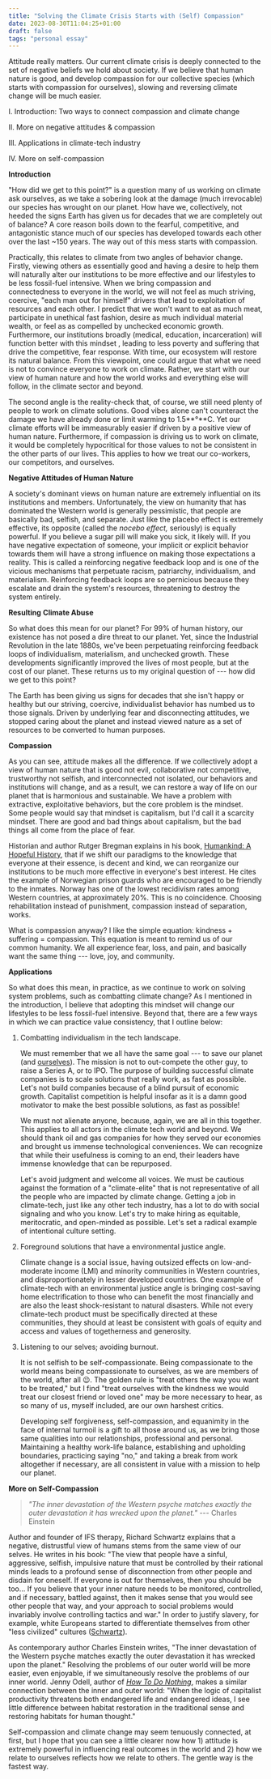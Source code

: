 ```yaml
---
title: "Solving the Climate Crisis Starts with (Self) Compassion"
date: 2023-08-30T11:04:25+01:00
draft: false
tags: "personal essay"
---
```


Attitude really matters. Our current climate crisis is deeply connected to the set of negative beliefs we hold about society. If we believe that human nature is good, and develop compassion for our collective species (which starts with compassion for ourselves), slowing and reversing climate change will be much easier.

I. Introduction: Two ways to connect compassion and climate change

II. More on negative attitudes & compassion

III. Applications in climate-tech industry

IV. More on self-compassion



**Introduction**

"How did we get to this point?" is a question many of us working on climate ask ourselves, as we take a sobering look at the damage (much irrevocable) our species has wrought on our planet. How have we, collectively, not heeded the signs Earth has given us for decades that we are completely out of balance? A core reason boils down to the fearful, competitive, and antagonistic stance much of our species has developed towards each other over the last ~150 years. The way out of this mess starts with compassion.

Practically, this relates to climate from two angles of behavior change. Firstly, viewing others as essentially good and having a desire to help them will naturally alter our institutions to be more effective and our lifestyles to be less fossil-fuel intensive. When we bring compassion and connectedness to everyone in the world, we will not feel as much striving, coercive, "each man out for himself" drivers that lead to exploitation of resources and each other. I predict that we won't want to eat as much meat, participate in unethical fast fashion, desire as much individual material wealth, or feel as as compelled by unchecked economic growth. Furthermore, our institutions broadly (medical, education, incarceration) will function better with this mindset , leading to less poverty and suffering that drive the competitive, fear response. With time, our ecosystem will restore its natural balance. From this viewpoint, one could argue that what we need is not to convince everyone to work on climate. Rather, we start with our view of human nature and how the world works and everything else will follow, in the climate sector and beyond.

The second angle is the reality-check that, of course, we still need plenty of people to work on climate solutions. Good vibes alone can't counteract the damage we have already done or limit warming to 1.5**°**C. Yet our climate efforts will be immeasurably easier if driven by a positive view of human nature. Furthermore, if compassion is driving us to work on climate, it would be completely hypocritical for those values to not be consistent in the other parts of our lives. This applies to how we treat our co-workers, our competitors, and ourselves.

**Negative Attitudes of Human Nature**

A society's dominant views on human nature are extremely influential on its institutions and members. Unfortunately, the view on humanity that has dominated the Western world is generally pessimistic, that people are basically bad, selfish, and separate. Just like the placebo effect is extremely effective, its opposite (called the *nocebo effect,* seriously) is equally powerful. If you believe a sugar pill will make you sick, it likely will. If you have negative expectation of someone, your implicit or explicit behavior towards them will have a strong influence on making those expectations a reality. This is called a reinforcing negative feedback loop and is one of the vicious mechanisms that perpetuate racism, patriarchy, individualism, and materialism. Reinforcing feedback loops are so pernicious because they escalate and drain the system's resources, threatening to destroy the system entirely.

**Resulting** **Climate Abuse**

So what does this mean for our planet? For 99% of human history, our existence has not posed a dire threat to our planet. Yet, since the Industrial Revolution in the late 1880s, we've been perpetuating reinforcing feedback loops of individualism, materialism, and unchecked growth. These developments significantly improved the lives of most people, but at the cost of our planet. These returns us to my original question of --- how did we get to this point?

The Earth has been giving us signs for decades that she isn't happy or healthy but our striving, coercive, individualist behavior has numbed us to those signals. Driven by underlying fear and disconnecting attitudes, we stopped caring about the planet and instead viewed nature as a set of resources to be converted to human purposes.

**Compassion**

As you can see, attitude makes all the difference. If we collectively adopt a view of human nature that is good not evil, collaborative not competitive, trustworthy not selfish, and interconnected not isolated, our behaviors and institutions will change, and as a result, we can restore a way of life on our planet that is harmonious and sustainable. We have a problem with extractive, exploitative behaviors, but the core problem is the mindset. Some people would say that mindset is capitalism, but I'd call it a scarcity mindset. There are good and bad things about capitalism, but the bad things all come from the place of fear.

Historian and author Rutger Bregman explains in his book, [Humankind: A Hopeful History](https://www.notion.so/Solving-the-Climate-Crisis-Starts-with-Self-Compassion-61431539b65a46dab2f69da3ec3fa9bc?pvs=21), that if we shift our paradigms to the knowledge that everyone at their essence, is decent and kind, we can reorganize our institutions to be much more effective in everyone's best interest. He cites the example of Norwegian prison guards who are encouraged to be friendly to the inmates. Norway has one of the lowest recidivism rates among Western countries, at approximately 20%. This is no coincidence. Choosing rehabilitation instead of punishment, compassion instead of separation, works.

What is compassion anyway? I like the simple equation: kindness + suffering = compassion. This equation is meant to remind us of our common humanity. We all experience fear, loss, and pain, and basically want the same thing --- love, joy, and community.


**Applications**

So what does this mean, in practice, as we continue to work on solving system problems, such as combatting climate change? As I mentioned in the introduction, I believe that adopting this mindset will change our lifestyles to be less fossil-fuel intensive. Beyond that, there are a few ways in which we can practice value consistency, that I outline below:

1.  Combatting individualism in the tech landscape.

    We must remember that we all have the same goal --- to save our planet (and [ourselves](https://www.oxfamamerica.org/explore/stories/saving-us-an-excerpt-from-katherine-hayhoes-new-book-on-climate-change/)). The mission is not to out-compete the other guy, to raise a Series A, or to IPO. The purpose of building successful climate companies is to scale solutions that really work, as fast as possible. Let's not build companies because of a blind pursuit of economic growth. Capitalist competition is helpful insofar as it is a damn good motivator to make the best possible solutions, as fast as possible!

    We must not alienate anyone, because, again, we are all in this together. This applies to all actors in the climate tech world and beyond. We should thank oil and gas companies for how they served our economies and brought us immense technological conveniences. We can recognize that while their usefulness is coming to an end, their leaders have immense knowledge that can be repurposed.

    Let's avoid judgment and welcome all voices. We must be cautious against the formation of a "climate-elite" that is not representative of all the people who are impacted by climate change. Getting a job in climate-tech, just like any other tech industry, has a lot to do with social signaling and who you know. Let's try to make hiring as equitable, meritocratic, and open-minded as possible. Let's set a radical example of intentional culture setting.

2.  Foreground solutions that have a environmental justice angle.

    Climate change is a social issue, having outsized effects on low-and-moderate income (LMI) and minority communities in Western countries, and disproportionately in lesser developed countries. One example of climate-tech with an environmental justice angle is bringing cost-saving home electrification to those who can benefit the most financially and are also the least shock-resistant to natural disasters. While not every climate-tech product must be specifically directed at these communities, they should at least be consistent with goals of equity and access and values of togetherness and generosity.

3.  Listening to our selves; avoiding burnout.

    It is not selfish to be self-compassionate. Being compassionate to the world means being compassionate to ourselves, as we are members of the world, after all 😉. The golden rule is "treat others the way you want to be treated," but I find "treat ourselves with the kindness we would treat our closest friend or loved one" may be more necessary to hear, as so many of us, myself included, are our own harshest critics.

    Developing self forgiveness, self-compassion, and equanimity in the face of internal turmoil is a gift to all those around us, as we bring those same qualities into our relationships, professional and personal. Maintaining a healthy work-life balance, establishing and upholding boundaries, practicing saying "no," and taking a break from work altogether if necessary, are all consistent in value with a mission to help our planet.


**More on Self-Compassion**

> *"The inner devastation of the Western psyche matches exactly the outer devastation it has wrecked upon the planet."* --- Charles Einstein

Author and founder of IFS therapy, Richard Schwartz explains that a negative, distrustful view of humans stems from the same view of our selves. He writes in his book: "The view that people have a sinful, aggressive, selfish, impulsive nature that must be controlled by their rational minds leads to a profound sense of disconnection from other people and disdain for oneself. If everyone is out for themselves, then you should be too... If you believe that your inner nature needs to be monitored, controlled, and if necessary, battled against, then it makes sense that you would see other people that way, and your approach to social problems would invariably involve controlling tactics and war." In order to justify slavery, for example, white Europeans started to differentiate themselves from other "less civilized" cultures ([Schwartz](https://www.amazon.com/No-Bad-Parts-Restoring-Wholeness/dp/1683646681)).

As contemporary author Charles Einstein writes, "The inner devastation of the Western psyche matches exactly the outer devastation it has wrecked upon the planet." Resolving the problems of our outer world will be more easier, even enjoyable, if we simultaneously resolve the problems of our inner world. Jenny Odell, author of *[How To Do Nothing](https://www.notion.so/Solving-the-Climate-Crisis-Starts-with-Self-Compassion-61431539b65a46dab2f69da3ec3fa9bc?pvs=21)*, makes a similar connection between the inner and outer world: "When the logic of capitalist productivity threatens both endangered life and endangered ideas, I see little difference between habitat restoration in the traditional sense and restoring habitats for human thought."

Self-compassion and climate change may seem tenuously connected, at first, but I hope that you can see a little clearer now how 1) attitude is extremely powerful in influencing real outcomes in the world and 2) how we relate to ourselves reflects how we relate to others. The gentle way is the fastest way.
